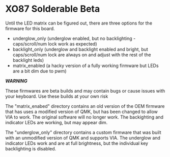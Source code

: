 # XO87 Solderable Beta

Until the LED matrix can be figured out, there are three options for the firmware for this board.
  * underglow_only (underglow enabled, but no backlighting - caps/scroll/num lock work as expected)
  * backlight_only (underglow and backlight enabled and bright, but caps/scroll/num lock are always on and adjust with the rest of the backlight leds)
  * matrix_enabled (a hacky version of a fully working firmware but LEDs are a bit dim due to pwm)
 

***WARNING***

These firmwares are beta builds and may contain bugs or cause issues with your keyboard.  Use these builds at your own risk

The "matrix_enabed" directory contains an old version of the OEM firmware that has uses a modified version of QMK, but has been changed to allow VIA to work.  The original software will no longer work.  The backighting and indicator LEDs are working, but may appear dim.

The "underglow_only" directory contains a custom firmware that was built with an unmodified version of QMK and supports VIA.  The underglow and indicator LEDs work and are at full brightness, but the individual key backlighting is disabled.
